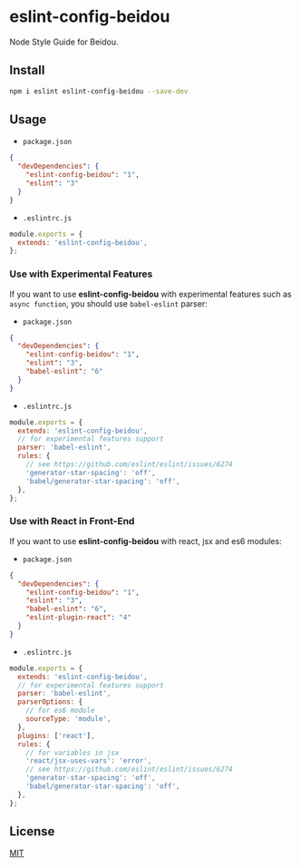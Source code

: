 # eslint-config-beidou

Node Style Guide for Beidou.

## Install

```bash
npm i eslint eslint-config-beidou --save-dev
```

## Usage

- `package.json`

```json
{
  "devDependencies": {
    "eslint-config-beidou": "1",
    "eslint": "3"
  }
}
```

- `.eslintrc.js`

```js
module.exports = {
  extends: 'eslint-config-beidou',
};
```

### Use with Experimental Features

If you want to use **eslint-config-beidou** with experimental features such as `async function`, you should use `babel-eslint` parser:

- `package.json`

```json
{
  "devDependencies": {
    "eslint-config-beidou": "1",
    "eslint": "3",
    "babel-eslint": "6"
  }
}
```

- `.eslintrc.js`

```js
module.exports = {
  extends: 'eslint-config-beidou',
  // for experimental features support
  parser: 'babel-eslint',
  rules: {
    // see https://github.com/eslint/eslint/issues/6274
    'generator-star-spacing': 'off',
    'babel/generator-star-spacing': 'off',
  },
};
```

### Use with React in Front-End

If you want to use **eslint-config-beidou** with react, jsx and es6 modules:

- `package.json`

```json
{
  "devDependencies": {
    "eslint-config-beidou": "1",
    "eslint": "3",
    "babel-eslint": "6",
    "eslint-plugin-react": "4"
  }
}
```

- `.eslintrc.js`

```js
module.exports = {
  extends: 'eslint-config-beidou',
  // for experimental features support
  parser: 'babel-eslint',
  parserOptions: {
    // for es6 module
    sourceType: 'module',
  },
  plugins: ['react'],
  rules: {
    // for variables in jsx
    'react/jsx-uses-vars': 'error',
    // see https://github.com/eslint/eslint/issues/6274
    'generator-star-spacing': 'off',
    'babel/generator-star-spacing': 'off',
  },
};
```

## License

[MIT](LICENSE)
